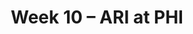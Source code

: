 ---
layout: game
title: Week 10 – ARI at PHI
season: 2011
game_id: 2011_10_ARI_PHI
away_team: ARI
home_team: PHI
---